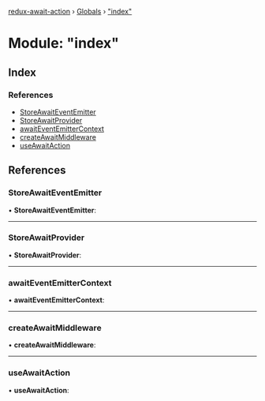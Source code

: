 [redux-await-action](../README.md) › [Globals](../globals.md) › ["index"](_index_.md)

# Module: "index"

## Index

### References

* [StoreAwaitEventEmitter](_index_.md#storeawaiteventemitter)
* [StoreAwaitProvider](_index_.md#storeawaitprovider)
* [awaitEventEmitterContext](_index_.md#awaiteventemittercontext)
* [createAwaitMiddleware](_index_.md#createawaitmiddleware)
* [useAwaitAction](_index_.md#useawaitaction)

## References

###  StoreAwaitEventEmitter

• **StoreAwaitEventEmitter**:

___

###  StoreAwaitProvider

• **StoreAwaitProvider**:

___

###  awaitEventEmitterContext

• **awaitEventEmitterContext**:

___

###  createAwaitMiddleware

• **createAwaitMiddleware**:

___

###  useAwaitAction

• **useAwaitAction**:
